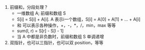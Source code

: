 1.  前缀和，分段处理？      
    + 一维数组 A; 前缀和数组 S      
    + S[i] = S[i] + A[i].  A 表示i一个数组，S[i] = A[0] + A[1] + ... + A[i]       
    + 和 可以表示各种操作，+，-，*，/，min，max 等等      
    + sum(l, r) = S[r] - S[l - 1]       
    + 当 A 中都是非负数时，前缀和数组 S 单调递增
2.  双指针，也可以三指针，也可以双 position，等等     
